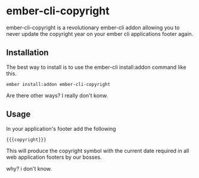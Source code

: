 # ember-cli-copyright

ember-cli-copyright is a revolutionary ember-cli addon allowing you to never update the copyright year on your ember cli applications footer again.

## Installation

The best way to install is to use the ember-cli install:addon command like this. 
```
ember install:addon ember-cli-copyright
```
Are there other ways? I really don't konw. 

## Usage

In your application's footer add the following

```
{{{copyright}}}
```

This will produce the copyright symbol with the current date required in all web application footers by our bosses. 

why? i don't know.
